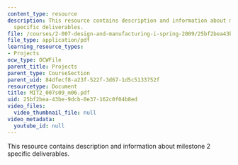 ```yaml
---
content_type: resource
description: This resource contains description and information about milestone 2
  specific deliverables.
file: /courses/2-007-design-and-manufacturing-i-spring-2009/25bf2bea43be9dcb0e37162c0f04b8ed_MIT2_007s09_m06.pdf
file_type: application/pdf
learning_resource_types:
- Projects
ocw_type: OCWFile
parent_title: Projects
parent_type: CourseSection
parent_uid: 84dfecf8-a23f-522f-3d67-1d5c5133752f
resourcetype: Document
title: MIT2_007s09_m06.pdf
uid: 25bf2bea-43be-9dcb-0e37-162c0f04b8ed
video_files:
  video_thumbnail_file: null
video_metadata:
  youtube_id: null
---
```

This resource contains description and information about milestone 2 specific deliverables.

